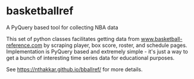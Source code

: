 # basketballref
A PyQuery based tool for collecting NBA data

This set of python classes facilitates getting data from www.basketball-reference.com by scraping player, box score, roster, and schedule pages. Implementation is PyQuery based and extremely simple - it's just a way to get a bunch of interesting time series data for educational purposes.

See https://nthakkar.github.io/bballref/ for more details.
